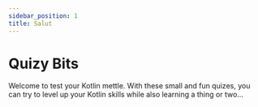 ```yaml
---
sidebar_position: 1
title: Salut
---
```


# Quizy Bits
Welcome to test your Kotlin mettle. With these small and fun quizes, you can try to level up your Kotlin skills while also learning a thing or two...